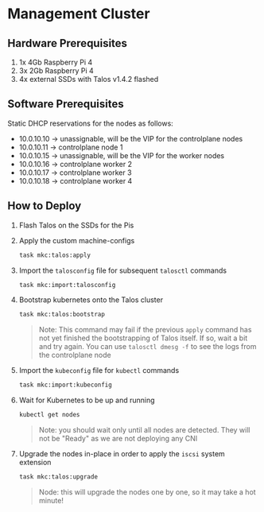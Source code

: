# Management Cluster

## Hardware Prerequisites

1. 1x 4Gb Raspberry Pi 4
2. 3x 2Gb Raspberry Pi 4
3. 4x external SSDs with Talos v1.4.2 flashed

## Software Prerequisites

Static DHCP reservations for the nodes as follows:

- 10.0.10.10 -> unassignable, will be the VIP for the controlplane nodes
- 10.0.10.11 -> controlplane node 1
- 10.0.10.15 -> unassignable, will be the VIP for the worker nodes
- 10.0.10.16 -> controlplane worker 2
- 10.0.10.17 -> controlplane worker 3
- 10.0.10.18 -> controlplane worker 4

## How to Deploy

1. Flash Talos on the SSDs for the Pis

2. Apply the custom machine-configs

    ```bash
    task mkc:talos:apply
    ```

3. Import the `talosconfig` file for subsequent `talosctl` commands

    ```bash
    task mkc:import:talosconfig
    ```

4. Bootstrap kubernetes onto the Talos cluster

    ```bash
    task mkc:talos:bootstrap
    ```

    > Note: This command may fail if the previous `apply` command has not yet finished the bootstrapping of Talos itself. If so, wait a bit and try again. You can use `talosctl dmesg -f` to see the logs from the controlplane node

5. Import the `kubeconfig` file for `kubectl` commands

    ```bash
    task mkc:import:kubeconfig
    ```

6. Wait for Kubernetes to be up and running

    ```bash
    kubectl get nodes
    ```

    > Note: you should wait only until all nodes are detected. They will not be "Ready" as we are not deploying any CNI

7. Upgrade the nodes in-place in order to apply the `iscsi` system extension

    ```bash
    task mkc:talos:upgrade
    ```

    > Node: this will upgrade the nodes one by one, so it may take a hot minute!
